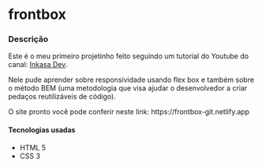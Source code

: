 # frontbox

<h3>Descrição</h3>
<p>Este é o meu primeiro projetinho feito seguindo um tutorial do Youtube do canal: <a href="https://www.youtube.com/c/inkasadev">Inkasa Dev</a>.</p>
<p>Nele pude aprender sobre responsividade usando flex box e também sobre o método BEM (uma metodologia que visa ajudar o desenvolvedor a criar pedaços reutilizáveis de código).</p>
<p>O site pronto você pode conferir neste link: https://frontbox-git.netlify.app</p>

<h4>Tecnologias usadas</h4>
<ul> 
<li>HTML 5</li>
<li>CSS 3</li>

</ul>
